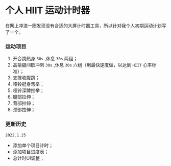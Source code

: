 # 个人 HIIT 运动计时器

在网上冲浪一圈发现没有合适的大屏计时器工具，所以针对我个人初期运动计划写了一个。

### 运动项目

1. 开合跳热身 `30s` ,休息 `30s` 两组；
2. 高拾腿间歇冲刺 `30s` ,休息 `30s` 六组（用最快速度做，以达到 `HIIT` 心率标准）；
3. 支撑收腹跳；
4. 哑铃挺身弯举；
5. 哑铃深蹲推举；
6. 腿部拉伸；
7. 背部拉伸；
8. 颈部拉伸；

### 更新历史

`2022.1.25`
* 添加单个项目计时；
* 添加项目进度表；
* 总计时UI调整；